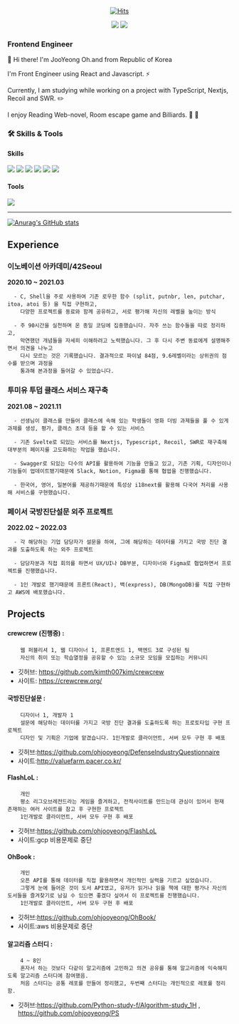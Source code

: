  <div align=center>
  
[![Hits](https://hits.seeyoufarm.com/api/count/incr/badge.svg?url=https%3A%2F%2Fgithub.com%2Fohjooyeong&count_bg=%2379C83D&title_bg=%23555555&icon=&icon_color=%23E7E7E7&title=hits&edge_flat=false)](https://hits.seeyoufarm.com)

<a href="https://velog.io/@brb1111" target="_blank"><img src="https://img.shields.io/badge/Velog-20c997?style=flat-square&logo=Vimeo&logoColor=white"/></a>
<a href="mailto:ohinsang@gmail.com" target="_blank"><img src="https://img.shields.io/badge/Gmail-EA4335?style=flat-square&logo=Gmail&logoColor=white"/></a>
 </div>
   
### Frontend Engineer
👋 Hi there! I'm JooYeong Oh.and from Republic of Korea

I'm Front Engineer using React and Javascript. ⚡

Currently, I am studying while working on a project with TypeScript, Nextjs, Recoil and SWR. ✏️

I enjoy Reading Web-novel, Room escape game and Billiards. 🧩 🎱
 


### 🛠 Skills & Tools
#### Skills

<span>
 <img src="https://img.shields.io/badge/React-61DAFB?style=flat-square&logo=React&logoColor=white"/>
 <img src="https://img.shields.io/badge/JavaScript-F7DF1E?style=flat-square&logo=JavaScript&logoColor=white"/>
 <img src="https://img.shields.io/badge/TypeScript-3178C6?style=flat-square&logo=TypeScript&logoColor=white"/>
 <img src="https://img.shields.io/badge/HTML5-E34F26?style=flat-square&logo=HTML5&logoColor=white"/>
 <img src="https://img.shields.io/badge/CSS3-1572B6?style=flat-square&logo=CSS3&logoColor=white"/>
 <img src="https://img.shields.io/badge/Python-3776AB?style=flat-square&logo=Python&logoColor=white"/>
 </span>
 
 
 #### Tools
 
 <span>
<img src="https://img.shields.io/badge/Git-F05032?style=flat-square&logo=Git&logoColor=white"/>
 </span>
 
 ---

[![Anurag's GitHub stats](https://github-readme-stats.vercel.app/api?username=ohjooyeong)](https://github.com/ohjooyeong/github-readme-stats)


## Experience

### 이노베이션 아카데미/42Seoul 
**2020.10 ~ 2021.03**
```
  - C, Shell을 주로 사용하여 기존 로우한 함수 (split, putnbr, len, putchar, itoa, atoi 등) 을 직접 구현하고, 
    다양한 프로젝트를 동료와 함께 공유하고, 서로 평가해 자신의 레벨을 높이는 방식
    
  - 주 90시간을 실천하며 온 종일 코딩에 집중했습니다. 자주 쓰는 함수들을 따로 정리하고, 
    막연했던 개념들을 자세히 이해하려고 노력했습니다. 그 후 다시 주변 동료에게 설명해주면서 의견을 나누고
    다시 모르는 것은 기록했습니다. 결과적으로 파이널 84점, 9.6레벨이라는 상위권의 점수를 받으며 과정을 
    통과해 본과정을 들어갈 수 있었습니다.
```
### 투미유 투덥 클래스 서비스 재구축

**2021.08 ~ 2021.11**
```
  - 선생님이 클래스를 만들어 클래스에 속해 있는 학생들이 영화 더빙 과제들을 풀 수 있게 과제를 생성, 평가, 클래스 초대 등을 할 수 있는 서비스
  
  - 기존 Svelte로 되있는 서비스를 Nextjs, Typescript, Recoil, SWR로 재구축해 대부분의 페이지를 고도화하는 작업을 했습니다.
  
  - Swagger로 되있는 다수의 API를 활용하여 기능을 만들고 있고, 기존 기획, 디자인이나 기능들이 업데이트됐기때문에 Slack, Notion, Figma를 통해 협업을 진행했습니다.
  
  - 한국어, 영어, 일본어를 제공하기때문에 특성상 i18next를 활용해 다국어 처리를 사용해 서비스를 구현했습니다.
```

### 페이서 국방진단설문 외주 프로젝트

**2022.02 ~ 2022.03**
```
  - 각 해당하는 기업 담당자가 설문을 하여, 그에 해당하는 데이터를 가지고 국방 진단 결과를 도출하도록 하는 외주 프로젝트
  
  - 담당자분과 직접 회의를 하면서 UX/UI나 DB부분, 디자이너와 Figma로 협업하면서 프로젝트를 진행했습니다.
  
  - 1인 개발로 했기때문에 프론트(React), 백(express), DB(MongoDB)를 직접 구현하고 AWS에 배포했습니다.
```

## Projects
#### crewcrew (진행중) :
```
    웹 퍼블리셔 1, 웹 디자이너 1, 프론트엔드 1, 백엔드 3로 구성된 팀
    자신의 취미 또는 학습열정을 공유할 수 있는 소규모 모임을 모집하는 커뮤니티
```
 - 깃허브: https://github.com/kimth007kim/crewcrew
 - 사이트: https://crewcrew.org/


#### 국방진단설문 :
```
    디자이너 1, 개발자 1
    설문에 해당하는 데이터를 가지고 국방 진단 결과를 도출하도록 하는 프로토타입 구현 프로젝트
    디자인 및 기획은 기업에 맡겼습니다. 1인개발로 클라이언트, 서버 모두 구현 후 배포
```
- 깃허브:https://github.com/ohjooyeong/DefenseIndustryQuestionnaire
- 사이트:http://valuefarm.pacer.co.kr/

#### FlashLoL :
```
    개인
    평소 리그오브레전드라는 게임을 즐겨하고, 전적사이트를 만드는데 관심이 있어서 현재 존재하는 여러 사이트를 참고 후 구현한 프로젝트
    1인개발로 클라이언트, 서버 모두 구현 후 배포
```
- 깃허브:https://github.com/ohjooyeong/FlashLoL
- 사이트:gcp 비용문제로 중단

#### OhBook :
```
    개인
    오픈 API를 통해 데이터를 직접 활용하면서 개인적인 실력을 기르고 싶었습니다. 
    그렇게 눈에 들어온 것이 도서 API였고, 유저가 읽거나 읽을 책에 대한 평가나 자신의 도서들을 즐겨찾기로 남길 수 있으면 좋겠다 싶어서 이 프로젝트를 진행했습니다.
    1인개발로 클라이언트, 서버 모두 구현 후 배포
```
- 깃허브:https://github.com/ohjooyeong/OhBook/
- 사이트:aws 비용문제로 중단

#### 알고리즘 스터디 :
```
    4 ~ 8인
    혼자서 하는 것보다 다같이 알고리즘에 고민하고 의견 공유를 통해 알고리즘에 익숙해지도록 알고리즘 스터디에 참여했음.
    처음 스터디는 공통 레포를 만들어 정리했고, 두번째 스터디는 개인적으로 레포를 정리함.
```
- 깃허브:https://github.com/Python-study-f/Algorithm-study_1H , https://github.com/ohjooyeong/PS

<!--
**ohjooyeong/ohjooyeong** is a ✨ _special_ ✨ repository because its `README.md` (this file) appears on your GitHub profile.

Here are some ideas to get you started:

- 🔭 I’m currently working on ...
- 🌱 I’m currently learning ...
- 👯 I’m looking to collaborate on ...
- 🤔 I’m looking for help with ...
- 💬 Ask me about ...
- 📫 How to reach me: ...
- 😄 Pronouns: ...
- ⚡ Fun fact: ...
-->
